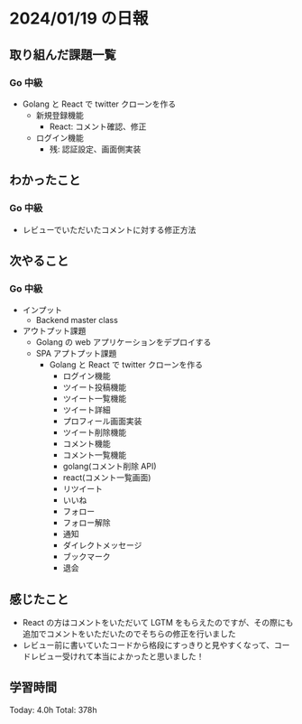 # 2024/01/19 の日報

## 取り組んだ課題一覧

### Go 中級

- Golang と React で twitter クローンを作る
  - 新規登録機能
    - React: コメント確認、修正
  - ログイン機能
    - 残: 認証設定、画面側実装

## わかったこと

### Go 中級

- レビューでいただいたコメントに対する修正方法

## 次やること

### Go 中級

- インプット
  - Backend master class
- アウトプット課題
  - Golang の web アプリケーションをデプロイする
  - SPA アプトプット課題
    - Golang と React で twitter クローンを作る
      - ログイン機能
      - ツイート投稿機能
      - ツイート一覧機能
      - ツイート詳細
      - プロフィール画面実装
      - ツイート削除機能
      - コメント機能
      - コメント一覧機能
      - golang(コメント削除 API)
      - react(コメント一覧画面)
      - リツイート
      - いいね
      - フォロー
      - フォロー解除
      - 通知
      - ダイレクトメッセージ
      - ブックマーク
      - 退会

## 感じたこと

- React の方はコメントをいただいて LGTM をもらえたのですが、その際にも追加でコメントをいただいたのでそちらの修正を行いました
- レビュー前に書いていたコードから格段にすっきりと見やすくなって、コードレビュー受けれて本当によかったと思いました！

## 学習時間

Today: 4.0h
Total: 378h
